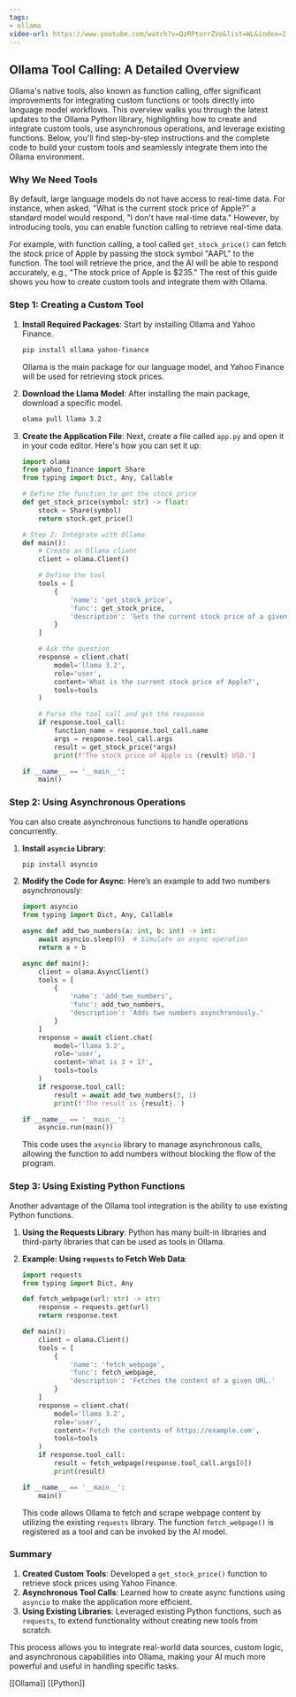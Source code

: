 ```yaml
---
tags:
- ollama
video-url: https://www.youtube.com/watch?v=QzRPtorrZVo&list=WL&index=2
---
```

## **Ollama Tool Calling: A Detailed Overview**

Ollama's native tools, also known as function calling, offer significant improvements for integrating custom functions or tools directly into language model workflows. This overview walks you through the latest updates to the Ollama Python library, highlighting how to create and integrate custom tools, use asynchronous operations, and leverage existing functions. Below, you'll find step-by-step instructions and the complete code to build your custom tools and seamlessly integrate them into the Ollama environment.

### **Why We Need Tools**

By default, large language models do not have access to real-time data. For instance, when asked, "What is the current stock price of Apple?" a standard model would respond, "I don't have real-time data." However, by introducing tools, you can enable function calling to retrieve real-time data.

For example, with function calling, a tool called `get_stock_price()` can fetch the stock price of Apple by passing the stock symbol "AAPL" to the function. The tool will retrieve the price, and the AI will be able to respond accurately, e.g., "The stock price of Apple is $235." The rest of this guide shows you how to create custom tools and integrate them with Ollama.

### **Step 1: Creating a Custom Tool**

1. **Install Required Packages**: Start by installing Ollama and Yahoo Finance.
   ```bash
   pip install ollama yahoo-finance
   ```

   Ollama is the main package for our language model, and Yahoo Finance will be used for retrieving stock prices.

2. **Download the Llama Model**: After installing the main package, download a specific model.
   ```bash
   olama pull llama 3.2
   ```

3. **Create the Application File**: Next, create a file called `app.py` and open it in your code editor. Here's how you can set it up:
   ```python
   import olama
   from yahoo_finance import Share
   from typing import Dict, Any, Callable

   # Define the function to get the stock price
   def get_stock_price(symbol: str) -> float:
       stock = Share(symbol)
       return stock.get_price()

   # Step 2: Integrate with Ollama
   def main():
       # Create an Ollama client
       client = olama.Client()

       # Define the tool
       tools = [
           {
               'name': 'get_stock_price',
               'func': get_stock_price,
               'description': 'Gets the current stock price of a given symbol.'
           }
       ]

       # Ask the question
       response = client.chat(
           model='llama 3.2',
           role='user',
           content='What is the current stock price of Apple?',
           tools=tools
       )

       # Parse the tool call and get the response
       if response.tool_call:
           function_name = response.tool_call.name
           args = response.tool_call.args
           result = get_stock_price(*args)
           print(f'The stock price of Apple is {result} USD.')

   if __name__ == '__main__':
       main()
   ```

### **Step 2: Using Asynchronous Operations**

You can also create asynchronous functions to handle operations concurrently.

1. **Install `asyncio` Library**:
   ```bash
   pip install asyncio
   ```

2. **Modify the Code for Async**:
   Here’s an example to add two numbers asynchronously:
   ```python
   import asyncio
   from typing import Dict, Any, Callable

   async def add_two_numbers(a: int, b: int) -> int:
       await asyncio.sleep(0)  # Simulate an async operation
       return a + b

   async def main():
       client = olama.AsyncClient()
       tools = [
           {
               'name': 'add_two_numbers',
               'func': add_two_numbers,
               'description': 'Adds two numbers asynchronously.'
           }
       ]
       response = await client.chat(
           model='llama 3.2',
           role='user',
           content='What is 3 + 1?',
           tools=tools
       )
       if response.tool_call:
           result = await add_two_numbers(3, 1)
           print(f'The result is {result}.')

   if __name__ == '__main__':
       asyncio.run(main())
   ```

   This code uses the `asyncio` library to manage asynchronous calls, allowing the function to add numbers without blocking the flow of the program.

### **Step 3: Using Existing Python Functions**

Another advantage of the Ollama tool integration is the ability to use existing Python functions.

1. **Using the Requests Library**:
   Python has many built-in libraries and third-party libraries that can be used as tools in Ollama.

2. **Example: Using `requests` to Fetch Web Data**:
   ```python
   import requests
   from typing import Dict, Any

   def fetch_webpage(url: str) -> str:
       response = requests.get(url)
       return response.text

   def main():
       client = olama.Client()
       tools = [
           {
               'name': 'fetch_webpage',
               'func': fetch_webpage,
               'description': 'Fetches the content of a given URL.'
           }
       ]
       response = client.chat(
           model='llama 3.2',
           role='user',
           content='Fetch the contents of https://example.com',
           tools=tools
       )
       if response.tool_call:
           result = fetch_webpage(response.tool_call.args[0])
           print(result)

   if __name__ == '__main__':
       main()
   ```

   This code allows Ollama to fetch and scrape webpage content by utilizing the existing `requests` library. The function `fetch_webpage()` is registered as a tool and can be invoked by the AI model.

### **Summary**

1. **Created Custom Tools**: Developed a `get_stock_price()` function to retrieve stock prices using Yahoo Finance.
2. **Asynchronous Tool Calls**: Learned how to create async functions using `asyncio` to make the application more efficient.
3. **Using Existing Libraries**: Leveraged existing Python functions, such as `requests`, to extend functionality without creating new tools from scratch.

This process allows you to integrate real-world data sources, custom logic, and asynchronous capabilities into Ollama, making your AI much more powerful and useful in handling specific tasks.

[[Ollama]]  [[Python]]